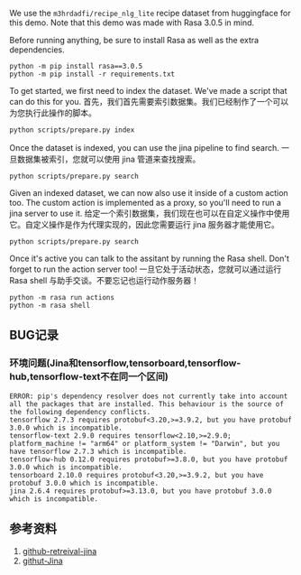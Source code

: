 We use the `m3hrdadfi/recipe_nlg_lite` recipe dataset from huggingface for this demo. Note that this demo was made with Rasa 3.0.5 in mind.

Before running anything, be sure to install Rasa as well as the extra dependencies.

```
python -m pip install rasa==3.0.5
python -m pip install -r requirements.txt
```

To get started, we first need to index the dataset. We've made a script that can do this for you. 
首先，我们首先需要索引数据集。我们已经制作了一个可以为您执行此操作的脚本。
```
python scripts/prepare.py index
```

Once the dataset is indexed, you can use the jina pipeline to find search.
一旦数据集被索引，您就可以使用 jina 管道来查找搜索。
```
python scripts/prepare.py search
```

Given an indexed dataset, we can now also use it inside of a custom action too. The custom action is implemented as a proxy, so you'll need to run a jina server to use it.
给定一个索引数据集，我们现在也可以在自定义操作中使用它。自定义操作是作为代理实现的，因此您需要运行 jina 服务器才能使用它。
```
python scripts/prepare.py search
```

Once it's active you can talk to the assitant by running the Rasa shell. Don't forget to run the action server too!
一旦它处于活动状态，您就可以通过运行 Rasa shell 与助手交谈。不要忘记也运行动作服务器！
```
python -m rasa run actions
python -m rasa shell
```

## BUG记录
### 环境问题(Jina和tensorflow,tensorboard,tensorflow-hub,tensorflow-text不在同一个区间)
```commandline
ERROR: pip's dependency resolver does not currently take into account all the packages that are installed. This behaviour is the source of the following dependency conflicts.
tensorflow 2.7.3 requires protobuf<3.20,>=3.9.2, but you have protobuf 3.0.0 which is incompatible.
tensorflow-text 2.9.0 requires tensorflow<2.10,>=2.9.0; platform_machine != "arm64" or platform_system != "Darwin", but you have tensorflow 2.7.3 which is incompatible.
tensorflow-hub 0.12.0 requires protobuf>=3.8.0, but you have protobuf 3.0.0 which is incompatible.
tensorboard 2.10.0 requires protobuf<3.20,>=3.9.2, but you have protobuf 3.0.0 which is incompatible.
jina 2.6.4 requires protobuf>=3.13.0, but you have protobuf 3.0.0 which is incompatible.
```

## 参考资料
1. [github-retreival-jina](https://github.com/RasaHQ/rasa-action-examples/tree/main/retreival-jina)
2. [githut-Jina](https://github.com/jina-ai/jina)